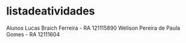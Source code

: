 # listadeatividades
Alunos 
Lucas Braich Ferreira -  RA 121115890
Welison Pereira de Paula Gomes - RA 12111604
